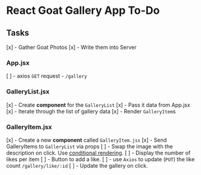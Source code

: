 # React Goat Gallery App To-Do

## Tasks

[x] - Gather Goat Photos
[x] - Write them into Server

### App.jsx

[ ] - axios `GET` request - `/gallery`

### GalleryList.jsx

[x] - Create **component** for the `GalleryList`
[x] - Pass it data from App.jsx
[x] - Iterate through the list of gallery data
[x] - Render `GalleryItem`s

### GalleryItem.jsx
[x] - Create a new **component** called `GalleryItem.jsx`
[x] - Send GalleryItems to `GalleryList` via props
[ ] - Swap the image with the description on click. Use [conditional rendering](https://reactjs.org/docs/conditional-rendering.html).
[ ] - Display the number of likes per item
[ ] - Button to add a like.
  [ ] - use `Axios` to update (`PUT`) the like count `/gallery/like/:id`
  [ ] - Update the gallery on click.